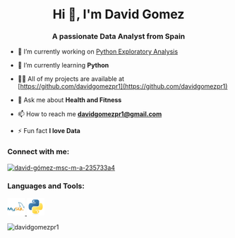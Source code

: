 <h1 align="center">Hi 👋, I'm David Gomez</h1>
<h3 align="center">A passionate Data Analyst from Spain</h3>

- 🔭 I’m currently working on [Python Exploratory Analysis](https://github.com/davidgomezpr1/Python_Exploratory_Analysis)

- 🌱 I’m currently learning **Python**

- 👨‍💻 All of my projects are available at [https://github.com/davidgomezpr1](https://github.com/davidgomezpr1)

- 💬 Ask me about **Health and Fitness**

- 📫 How to reach me **davidgomezpr1@gmail.com**

- ⚡ Fun fact **I love Data**

<h3 align="left">Connect with me:</h3>
<p align="left">
<a href="https://linkedin.com/in/david-gómez-msc-m-a-235733a4" target="blank"><img align="center" src="https://raw.githubusercontent.com/rahuldkjain/github-profile-readme-generator/master/src/images/icons/Social/linked-in-alt.svg" alt="david-gómez-msc-m-a-235733a4" height="30" width="40" /></a>
</p>

<h3 align="left">Languages and Tools:</h3>
<p align="left"> <a href="https://www.mysql.com/" target="_blank" rel="noreferrer"> <img src="https://raw.githubusercontent.com/devicons/devicon/master/icons/mysql/mysql-original-wordmark.svg" alt="mysql" width="40" height="40"/> </a> <a href="https://www.python.org" target="_blank" rel="noreferrer"> <img src="https://raw.githubusercontent.com/devicons/devicon/master/icons/python/python-original.svg" alt="python" width="40" height="40"/> </a> </p>

<p><img align="center" src="https://github-readme-stats.vercel.app/api/top-langs?username=davidgomezpr1&show_icons=true&locale=en&layout=compact" alt="davidgomezpr1" /></p>

